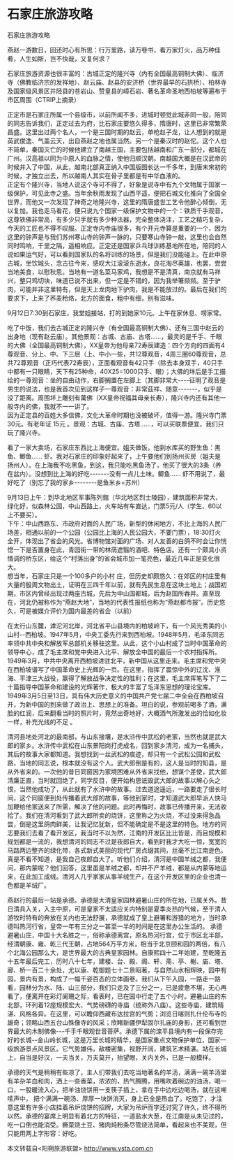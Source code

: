 # 石家庄旅游攻略  
石家庄旅游攻略  
  
燕赵一游数日，回还时心有所思：行万里路，读万卷书，看万家灯火，品万种佳肴，人生如斯，岂不快哉，又复何求？     
  
石家庄旅游资源也很丰富的：古城正定的隆兴寺（内有全国最高铜制大佛）、临济寺（佛教临济宗的发祥地）、赵云庙、赵县的安济桥（世界最早的石拱桥）、柏林寺及国家级风景区井陉县的苍岩山、赞皇县的嶂石岩、著名革命圣地西柏坡等遍布于市区周围（CTRIP上摘录）    
  
正定市是石家庄所属一个县级市，以前所闻不多，进城时顿觉此城非同一般，陪同的同志告诉我们，正定过去为府，比石家庄要悠久得多，隋唐时，这里已非常繁荣昌盛。这里出过两个名人，一个是三国时期的赵云，单枪赵子龙，让人想到的就是英武俊逸、气盖云天，出自燕赵之地也属当然。另一个是秦汉时的赵佗。这个人也不简单，秦国灭亡的时候他建立了南越王国，主要包括越南和广东一部分，都城在广州。汉高祖以同为中原人的血脉之情，使他归顺汉朝。南越国大概是在汉武帝的时候并入了中国，从此，越南北部真正纳入中国版图长达一千多年，到唐末宋初的时候，才独立出去，所以越南人其实在骨子里都是有中华血液的。   
正定有个隆兴寺，当地人说这个寺可不得了，好象是说寺中有九个文物属于国家一级保护，可见此寺之盛。当年余秋雨发现了山西平遥，便把石城文化推向了全国全世界，而他又一次发现了神奇之地隆兴寺，这里的隋唐盛世工艺令他醉心倾倒，无以复加。我也走马看花，便只说九个国家一级保护文物中的一个：铁质千手观音。这尊铁佛非常高，有多少只手就有多少种法器，完全整体浇注，工艺之精巧复杂，今天的工匠也不得不叹服。正定寺内寺庙很多，有个开元寺算是重要的一个，因为这里的钟声是与我们苏州寒山寺的钟声一脉的，只要寒山寺钟一敲，这里也会自然同时鸣响，千里之隔，遥相响应。正定还是国家乒乓球训练基地所在地，陪同的人说如果运气好，可以看到国家队的名将训练的场景，但是我们没能碰上。在此中原古城，坐饮城头，念古往今来，感叹大江滚滚东逝水，良花淘尽英雄，也罢，尝尝当地美食，以慰秋思。当地有一道名菜马家鸡，我想是不是清真，南京就有马祥兴，整只鸡切块，味道已说不出来，但一定是不错的，因为我举箸频频。至于驴肉，可能并非这里特有，但是天上龙肉地下驴肉，我是不能放过的。最后在我们的要求下，上来了荞麦秴烙，北方的面食，粗中有细，别有滋味。 
  
9月12日7:30到石家庄，我堂姐接站，打的到她家10元。上午在家休息、唠家常。  

吃了中饭，我们去古城正定的隆兴寺（有全国最高铜制大佛）、还有三国中赵云的出身地（现有赵云庙）。其他景观：古城、古庙、古塔……，最灵的是千手、千眼的大佛（全国最高铜制大佛），XX皇帝为他母亲72寿辰建造：四个方向的四面有4尊观音、分上、中、下三层（上、中小一些，共12尊观音，4周三圈60尊观音，总共72尊观音（正巧代表72寿辰），正面看观音有42只手（除去本身双手，40只手中都有一只眼睛，天下有25种命，40X25=1000只手、眼）；大佛的垟后是手工描绘的一尊观音：坐的自由动作，右脚搁置在左脚上（其脚非常大----征明了观音是男生的说法，也是我首次见到这样子一尊观音：非常茲祥、随意-------，似乎是没了距离。周围垟上雕刻有萬佛（XX皇帝祝福其母亲长寿），隆兴寺内还有其他一般寺内的佛，我就不一一讲了。   
因为正定县的百姓大多信佛，文化大革命时期也没被破坏，值得一游。隆兴寺门票30元。有老年证 15元 。景观：古城、古庙、古塔……，可以买联票便宜，我们只玩了隆兴寺。   
  
看了一家大卖场，石家庄东西比上海便宜。姐夫做饭，他到水库买的野生鱼：黒鱼、鲫鱼…… 虾。我对石家庄的印象好起来了，上午要他们到扬州买房（姐夫是扬州人）。在上海我不吃黑鱼，到这，我只能吃黑鱼汤了，他买了很大的3条（养在盆内）。没想到比上海的好吃-------没有一点儿土味。鲫鱼…… 虾不用说了，最好吃了（别忘了我的家乡--------是鱼米乡=苏州）  
  
9月13日上午：到华北地区军事陈列錧（华北地区烈士陵园），建筑面积非常大、绿化好，似森林公园，中山西路上，火车站有车直达，门票5元/人（学生、60以上不要买）。   
下午：中山西路东、市政府对面的人民广场，新型的休闲地方，不比上海的人民广场差，相通以前的一个公园（公园比上海的人民公园大，不要门票），18:30灯火全开，体现出了省会的风光。省博物馆对面的广场、对人友善的白鸽不时会让你恍惚一下是否置身在此，青园街一带的林荫遮翳的酒吧、特色店。还有一个颇具小资情调的桥东区，给这个“村落出身”的省会城市加一笔亮色，最近几年正是变化很大。   
想当年，石家庄只是一个100多户的小村 庄，但历史却颇悠久：在郊区的村庄里有大量的殷周文物出土，证明在三四千年以前，就有先民生息在这块土地上；战国初期，市区内曾经出现过两座古城，先后为中山国都城，后为赵国所吞并。直至现在，河北仍被称作为“燕赵大地”，当地的代表性报纸也称为“燕赵都市报”。历史悠久，可是被媒介评价为国内最差的省会（以前）    
  
在太行山东麓，滹沱河北岸，河北省平山县境内的柏坡岭下，有一个风光秀美的小山村--西柏坡。1947年5月，中央工委先行来到西柏坡。1948年5月，毛泽东同志率领中共中央和解放军总部机关移驻这里。从此，这个小山村成了当时中国革命的领导中心，成了毛主席和党中央进入北平、解放全中国的最后一个农村指挥所。1949年3月，中共中央离开西柏坡进驻北平，新中国从这里走来。毛主席和党中央在西柏坡谱写了中国革命史上光辉的一页。在这里，指挥了震惊中外的辽沈、淮海、平津三大战役，赢得了解放战争决定性的胜利；在这里，毛主席挥笔写下了二十篇指导中国革命和建设的光辉著作，极大的丰富了毛泽东思想的理论宝库。1949年3月5日至13日，具有伟大历史意义的中国共产党七届二中全会在西柏坡召开，为新中国的到来做了政治上、思想上的准备。坦白的说，参观前喝多了酒，满脸的红润，后来翻看当时的照片时，竟然出奇地好，大概酒气所激发出的恰如化妆一样，补充光线的不足 。    
 
清河县地处河北的最南部，与山东接壤，是水浒传中武松的老家，当然也就是武大郎的家乡。水浒传中武松在山东景阳岗打虎成名，回到家乡清河，成为一名捕头，其后的故事大家都知道。我想找到一丝武松的痕迹，却只有一个武松公园和武松路，当地的同志说，根本就没有这个人。武大郎倒是有的，这人是当时的知县，是从外省来的。一次他的昔日同窗因为家境困难从外省来找他，想谋个差使，武大郎清廉正直，当时就回绝了，同学反目，便开始构思诋毁武大郎的故事以解心头之恨，当然他成功了，从此就有了水浒中的故事。过去道途遥远，一路要走了很长时间，这个同窗便到处传播着武大郎的故事，等他到家时，才知道武大郎早派人快马加鞭给他家送来了所需，解决了他的问题。此时再悔时，故事已传播开来，无法收拾了。我们在清河看到了武大郎所卖的烧饼，这里称之为火烧，不过没来得急品尝，倒是这里鸽肉鲜美，让我记忆犹新，但不能确定是不是这里的特色。地方的同志要我们去看了看开发区，我当时不以为然，江南的开发区比比皆是，而且规模和规划都是一流的，我想清河的同志不过是夜郎自大，看到时我才大吃一惊，宽宽的马路两边整齐的绿化带，各式新式美丽的现代厂房点缀其间，丝毫不比江南逊色。真是不看不知道，是我自己夜郎自大了。听他们介绍，清河是中国羊绒之都，我便问，那内蒙呢？他们回答，这里虽是羊绒之都，却并不产羊绒，都是从内蒙等地运来，在此加工成绒。清河人几乎家家从事羊绒生产，在这个开发区里的企业也清一色都是羊绒厂。   
  
燕赵行的最后一站是承德。承德是大清皇家园林避暑山庄的所在地，已属关外。昔日清兵入关，入主中原，可是皇家不太适应关内特别是夏季炎热的气候，至于清人游牧时特有的奔放在关内也无法舒展，承德就成了皇上避署和游猎的地方，当时承德叫热河行省，皇帝一年有三分之一甚至一半的时间是在这里办公生活的。  承德避暑山庄，中国十大名胜之一，俗称承德离宫，原名热河行宫，位于市区北半部，经清朝康、雍、乾三代王朝，占地564万平方米，相当于北京颐和园的两倍，有八个北海公园那么大，是世界最大的古典皇家园林。自康熙四十二年始建，至乾隆五十五年最后完工，历时八十七年，建楼、台、殿、阁、轩、斋、亭、榭、庙、塔、廊、桥一百二十余处，尤以康、乾御题七十二景昭著，与自然山水相辉映，园中有园，景内有景，构成了一幅千姿百态的立体画卷。我们从下午入园，一路走一路看，园林分为水、陆、山三部分，我们只走及了三分之一，已是疲惫不堪，无心再看了，便离开在彩灯阑珊之际，看表时，已在园中行走了五个小时。避暑山庄的东北部，环列着12座规模宏大、气势磅礴的寺庙（统称外八庙）。这些寺庙，建筑精湛、风格各异。在这里，可以瞻仰西藏布达拉宫的气势；浏览日喀则扎什伦布寺的雄奇；领略山西五台山殊像寺的风采；欣睹新疆伊犁固尔扎庙的身影，还可看到世界最大的木制佛像---千手千眼观世音菩萨。承德下属的滦平县境内有一段保存完好的长城--金山岭长城，这是万里长城的精华，是国家重点文物保护单位，国家一级旅游景点风景区。它气势雄伟，敌楼密集，视野开阔，建筑艺术精湛。站在长城上，自当是好汉，一夫当关，万夫莫开，抬望眼，关内关外，已是一般模样。   
  
承德的天气是稍稍有些凉了，主人们带我们去吃当地著名的羊汤，满满一碗羊汤里有羊杂羊血和肉，洒上一些香菜，浓浓的，热气腾腾，用嘴吹着碗边的油汤，喝一口，一股暖流入心，把羊油烧饼用一支筷子插上，拿在手中边吃边喝汤，就在这唏嗦声中， 把个满满一碗汤、厚厚一块饼消灭，身上已全是热血了。吃饱了，才注意这里有许多小店挂着吊炉烧饼的招牌，大家为吊炉而字还讨究了许久，终不得所以然。承德的宴席上明显有着北方的特征，一道盐水大葱，在江南是从未见过的，吃一口倒也能消受。橛菜烧土豆、猪肉炖粉条尽管烧法简单，看起来也不美观，但只能用两上字形容：好吃。   
  
本文转载自<阳朔旅游联盟> http://www.ysta.com.cn  
  
